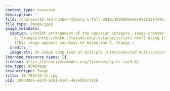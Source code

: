 ```yaml
---
content_type: resource
description: ''
file: /courses/18-785-number-theory-i-fall-2019/1800809aa6cd926191454e1ed0a732c6_18-785f19-th.jpg
file_type: image/jpeg
image_metadata:
  caption: Schmidt arrangement of the Gaussian integers. Image created by [Katherine
    E. Stange](http://math.colorado.edu/~kstange/scripts.html) using [Sage](http://www.sagemath.org/).
    (This image appears courtesy of Katherine E. Stange.)
  credit: ''
  image-alt: An image comprised of multiple interconnected multi-colored circles.
learning_resource_types: []
license: https://creativecommons.org/licenses/by-nc-sa/4.0/
ocw_type: OCWImage
resourcetype: Image
title: 18-785f19-th.jpg
uid: 1800809a-a6cd-9261-9145-4e1ed0a732c6
---
```

